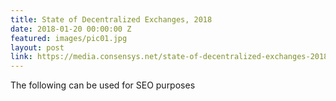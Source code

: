 ```yaml
---
title: State of Decentralized Exchanges, 2018
date: 2018-01-20 00:00:00 Z
featured: images/pic01.jpg
layout: post
link: https://media.consensys.net/state-of-decentralized-exchanges-2018-276dad340c79
---
```


<p>The following can be used for SEO purposes</p>
